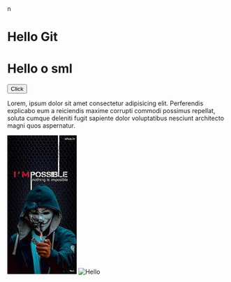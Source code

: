 n<html lang="en">
<head>
	<meta charset="UTF-8">
	<meta name="viewport" content="width=device-width, initial-scale=1.0">
	<link rel="stylesheet" href="style.css">
	<title>Document</title>
</head>
<body>
	 <h1>Hello Git </h1>
	 <h1>Hello o sml</h1>
	 <button>Click</button>
	 <p>Lorem, ipsum dolor sit amet consectetur adipisicing elit. Perferendis explicabo eum a reiciendis maxime corrupti commodi possimus repellat, soluta cumque deleniti fugit sapiente dolor voluptatibus nesciunt architecto magni quos aspernatur.</p>
	 <img src="/pic/ad.jpg" alt="">
	 <img src="pic" alt="Hello">
</body>
</html>
